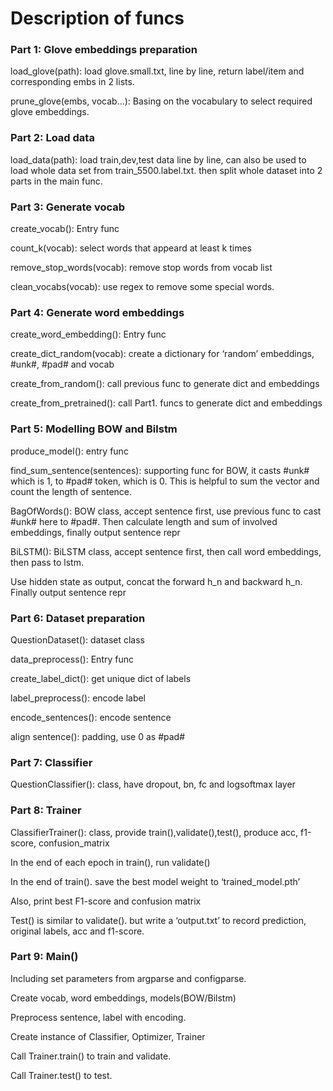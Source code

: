 # Description of funcs

### Part 1: Glove embeddings preparation

load_glove(path): load glove.small.txt, line by line, return label/item and corresponding embs in 2 lists.

prune_glove(embs, vocab…): Basing on the vocabulary to select required glove embeddings.

### Part 2: Load data

load_data(path): load train,dev,test data line by line, can also be used to load whole data set from train_5500.label.txt. then split whole dataset into 2 parts in the main func.

### Part 3: Generate vocab

create_vocab(): Entry func

count_k(vocab): select words that appeard at least k times

remove_stop_words(vocab): remove stop words from vocab list

clean_vocabs(vocab): use regex to remove some special words.

### Part 4: Generate word embeddings

create_word_embedding(): Entry func

create_dict_random(vocab): create a dictionary for ‘random’ embeddings, #unk#, #pad# and vocab

create_from_random(): call previous func to generate dict and embeddings

create_from_pretrained(): call Part1. funcs to generate dict and embeddings

### Part 5: Modelling BOW and Bilstm

produce_model(): entry func

find_sum_sentence(sentences): supporting func for BOW, it casts #unk# which is 1, to #pad# token, which is 0. This is helpful to sum the vector and count the length of sentence.

BagOfWords(): BOW class, accept sentence first, use previous func to cast #unk# here to #pad#. Then calculate length and sum of involved embeddings, finally output sentence repr

BiLSTM(): BiLSTM class, accept sentence first,  then call word embeddings, then pass to lstm. 

Use hidden state as output, concat the forward h_n and backward h_n. Finally output sentence repr

### Part 6: Dataset preparation

QuestionDataset(): dataset class

data_preprocess(): Entry func

create_label_dict(): get unique dict of labels

label_preprocess(): encode label

encode_sentences(): encode sentence

align sentence(): padding, use 0 as #pad#

### Part 7: Classifier

QuestionClassifier(): class, have dropout, bn, fc and logsoftmax layer

### Part 8: Trainer

ClassifierTrainer(): class, provide train(),validate(),test(), produce acc, f1-score, confusion_matrix

In the end of each epoch in train(), run validate()

In the end of train(). save the best model weight to ‘trained_model.pth’

Also, print best F1-score and confusion matrix

Test() is similar to validate(). but write a ‘output.txt’ to record prediction, original labels, acc and f1-score.

### Part 9: Main()

Including set parameters from argparse and configparse.

Create vocab, word embeddings, models(BOW/Bilstm)

Preprocess sentence, label with encoding.

Create instance of Classifier, Optimizer, Trainer

Call Trainer.train() to train and validate.

Call Trainer.test() to test.